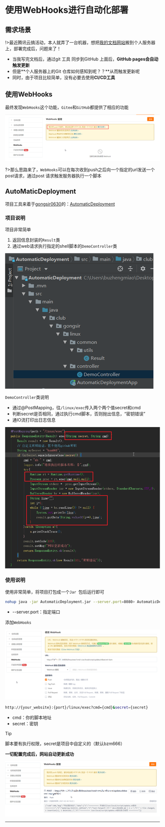 # 使用WebHooks进行自动化部署

## 需求场景

!>最近腾讯云搞活动，本人就弄了一台机器，想把[我的文档网站](https://qianzai.github.io/mydocs/#/)搬到个人服务器上，部署完成后，问题来了！

- 当我写完文档后，通过git 工具 同步到GitHub 上面后，**GitHub pages会自动触发更新**
- 但是**个人服务器上的Git 仓库如何感知到呢？？**从而触发更新呢
- 同时，由于项目比较简单，没有必要去使用**CI/CD工具**

## 使用WebHooks

最终发现`WebHooks`这个功能，`Gitee`和`GitHub`都提供了相应的功能

![image-20210204094752123](media/README.assets/image-20210204094752123.png)

?>那么思路来了，`WebHooks`可以在每次收到push之后向一个指定的url发送一个post请求，通过post 请求触发服务器执行一个脚本



## AutoMaticDeployment

项目工具来着于[gongsir0630](https://github.com/gongsir0630)的：[AutomaticDeployment](https://github.com/gongsir0630/AutomaticDeployment)

### 项目说明

项目非常简单

1. 返回信息封装的`Result`类
2. 通过web请求执行指定的shell脚本的`DemoController`类

![image-20210204102932975](media/README.assets/image-20210204102932975.png)

`DemoController`类说明

- 通过@PostMapping，往`/linux/exec`传入两个两个值secret和cmd
- 判断secret是否相同，通过执行cmd脚本，否则抛出信息，“密钥错误”
- 通IO流打印出日志信息

![image-20210204103503733](media/README.assets/image-20210204103503733.png)

### 使用说明

使用非常简单，将项目打包成一个`Jar `包后运行即可

```bash
nohup java -jar AutomaticDeployment.jar --server.port=8080> AutomaticDeployment.out 2>&1 &
```

- --server.port：指定端口

添加`WebHooks`

![image-20210204101256963](media/README.assets/image-20210204101256963.png)

```bash
http://{your_website}:{port}/linux/exec?cmd={cmd}&secret={secret}
```

- cmd：你的脚本地址
- secret：密钥

> [!TIP] 
> 脚本要有执行权限，secret是项目中自定义的（默认bzm666）

**一切配置完成后，网站自动更新成功**

![image-20210204102604320](media/README.assets/image-20210204102604320.png)

---

